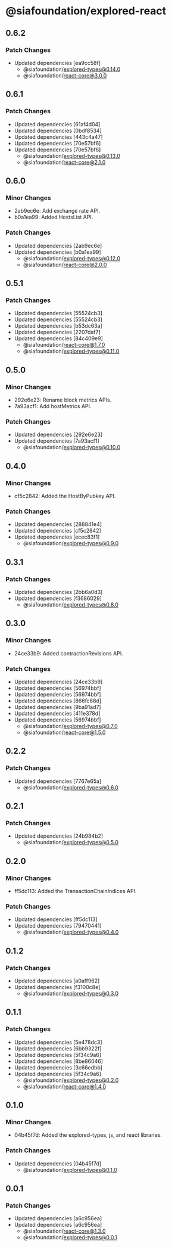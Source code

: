 # @siafoundation/explored-react

## 0.6.2

### Patch Changes

- Updated dependencies [ea9cc58f]
  - @siafoundation/explored-types@0.14.0
  - @siafoundation/react-core@3.0.0

## 0.6.1

### Patch Changes

- Updated dependencies [61af4d04]
- Updated dependencies [0bdf8534]
- Updated dependencies [443c4a47]
- Updated dependencies [70e57bf6]
- Updated dependencies [70e57bf6]
  - @siafoundation/explored-types@0.13.0
  - @siafoundation/react-core@2.1.0

## 0.6.0

### Minor Changes

- 2ab9ec6e: Add exchange rate API.
- b0a1ea99: Added HostsList API.

### Patch Changes

- Updated dependencies [2ab9ec6e]
- Updated dependencies [b0a1ea99]
  - @siafoundation/explored-types@0.12.0
  - @siafoundation/react-core@2.0.0

## 0.5.1

### Patch Changes

- Updated dependencies [55524cb3]
- Updated dependencies [55524cb3]
- Updated dependencies [b53dc63a]
- Updated dependencies [2207daf7]
- Updated dependencies [84c409e9]
  - @siafoundation/react-core@1.7.0
  - @siafoundation/explored-types@0.11.0

## 0.5.0

### Minor Changes

- 292e6e23: Rename block metrics APIs.
- 7a93acf1: Add hostMetrics API.

### Patch Changes

- Updated dependencies [292e6e23]
- Updated dependencies [7a93acf1]
  - @siafoundation/explored-types@0.10.0

## 0.4.0

### Minor Changes

- cf5c2842: Added the HostByPubkey API.

### Patch Changes

- Updated dependencies [288841e4]
- Updated dependencies [cf5c2842]
- Updated dependencies [ecec83f1]
  - @siafoundation/explored-types@0.9.0

## 0.3.1

### Patch Changes

- Updated dependencies [2bb6a0d3]
- Updated dependencies [f3686029]
  - @siafoundation/explored-types@0.8.0

## 0.3.0

### Minor Changes

- 24ce33b9: Added contractionRevisions API.

### Patch Changes

- Updated dependencies [24ce33b9]
- Updated dependencies [56974bbf]
- Updated dependencies [56974bbf]
- Updated dependencies [866fc68d]
- Updated dependencies [9ba91ad7]
- Updated dependencies [411e378d]
- Updated dependencies [56974bbf]
  - @siafoundation/explored-types@0.7.0
  - @siafoundation/react-core@1.5.0

## 0.2.2

### Patch Changes

- Updated dependencies [7767e65a]
  - @siafoundation/explored-types@0.6.0

## 0.2.1

### Patch Changes

- Updated dependencies [24b984b2]
  - @siafoundation/explored-types@0.5.0

## 0.2.0

### Minor Changes

- ff5dc113: Added the TransactionChainIndices API.

### Patch Changes

- Updated dependencies [ff5dc113]
- Updated dependencies [79470441]
  - @siafoundation/explored-types@0.4.0

## 0.1.2

### Patch Changes

- Updated dependencies [a0aff962]
- Updated dependencies [f3100c8e]
  - @siafoundation/explored-types@0.3.0

## 0.1.1

### Patch Changes

- Updated dependencies [5e478dc3]
- Updated dependencies [6bb9322f]
- Updated dependencies [5f34c9a6]
- Updated dependencies [8be86046]
- Updated dependencies [3c66edbb]
- Updated dependencies [5f34c9a6]
  - @siafoundation/explored-types@0.2.0
  - @siafoundation/react-core@1.4.0

## 0.1.0

### Minor Changes

- 04b45f7d: Added the explored-types, js, and react libraries.

### Patch Changes

- Updated dependencies [04b45f7d]
  - @siafoundation/explored-types@0.1.0

## 0.0.1

### Patch Changes

- Updated dependencies [a6c956ea]
- Updated dependencies [a6c956ea]
  - @siafoundation/react-core@1.3.0
  - @siafoundation/explored-types@0.0.1
